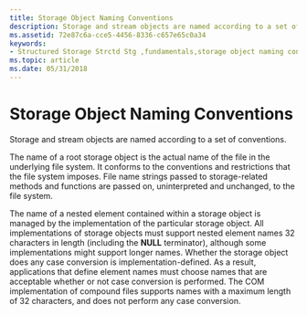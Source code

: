 ```yaml
---
title: Storage Object Naming Conventions
description: Storage and stream objects are named according to a set of conventions.
ms.assetid: 72e87c6a-cce5-4456-8336-c657e65c0a34
keywords:
- Structured Storage Strctd Stg ,fundamentals,storage object naming conventions
ms.topic: article
ms.date: 05/31/2018
---
```


# Storage Object Naming Conventions

Storage and stream objects are named according to a set of conventions.

The name of a root storage object is the actual name of the file in the underlying file system. It conforms to the conventions and restrictions that the file system imposes. File name strings passed to storage-related methods and functions are passed on, uninterpreted and unchanged, to the file system.

The name of a nested element contained within a storage object is managed by the implementation of the particular storage object. All implementations of storage objects must support nested element names 32 characters in length (including the **NULL** terminator), although some implementations might support longer names. Whether the storage object does any case conversion is implementation-defined. As a result, applications that define element names must choose names that are acceptable whether or not case conversion is performed. The COM implementation of compound files supports names with a maximum length of 32 characters, and does not perform any case conversion.

 

 




